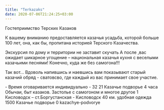 ```yaml
---
title: "Terkazaks"
date: 2020-07-06T21:24:25+03:00
---
```


Гостеприимство Терских Казаков <p>К вашему вниманию предоставляется казачья усадьба, которой больше 100 лет, она, как бы, пропитана историей Терского Казачества. </p> <p>Экскурсия по дому и территории не заставит скучать А после ,вас ожидает шикарное угощение – национальная казачья кухня с веселыми казачьими песнями! Конечно, куда же без самогона!!!</p> <p>Так вот... Вдоволь напившись и наевшись вам показывают старый казачий обряд - сватовсво, где каждый из вас принимает свое участие.</p> - Время оговаривается индивидуально - 32 21 Казачье подворье 4 часа Обычаи, быт казаков. Застолье с самогоном и многое другое 1 Кисловодск – ст.Боргустанская - Кисловодск 40 км. удобная одежда 1500 Казачье подворье 0 kazachye-podvorye
